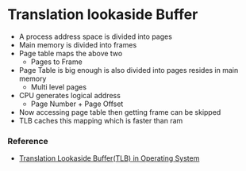 # Translation lookaside Buffer

- A process address space is divided into pages
- Main memory is divided into frames
- Page table maps the above two
    - Pages to Frame
- Page Table is big enough is also divided into pages resides in main memory
    - Multi level pages
- CPU generates logical address
    - Page Number + Page Offset
- Now accessing page table then getting frame can be skipped
- TLB caches this mapping which is faster than ram

### Reference
- [Translation Lookaside Buffer(TLB) in Operating System](https://www.youtube.com/watch?v=Z2T2vnyZl0o)